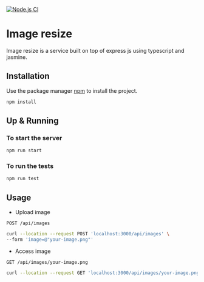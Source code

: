 [![Node.js CI](https://github.com/amrHassanAbdallah/image-resizer/actions/workflows/node.js.yml/badge.svg?branch=master)](https://github.com/amrHassanAbdallah/image-resizer/actions/workflows/node.js.yml)

# Image resize

Image resize is a service built on top of express js using typescript and jasmine.

## Installation

Use the package manager [npm](https://docs.npmjs.com/downloading-and-installing-node-js-and-npm) to install the project.

```bash
npm install
```

## Up & Running

### To start the server 
```bash
npm run start
```

### To run the tests
```bash
npm run test
```

## Usage

* Upload image

`POST /api/images`

```bash
curl --location --request POST 'localhost:3000/api/images' \
--form 'image=@"your-image.png"'
```

* Access image

`GET /api/images/your-image.png`
```bash
curl --location --request GET 'localhost:3000/api/images/your-image.png'
```

